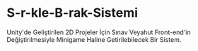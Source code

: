# S-r-kle-B-rak-Sistemi
Unity'de Geliştirilen 2D Projeler İçin Sınav Veyahut Front-end'in Değiştirilmesiyle Minigame Haline Getirilebilecek Bir Sistem.
